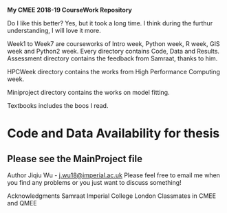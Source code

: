**My CMEE 2018-19 CourseWork Repository**


Do I like this better?
Yes, but it took a long time. I think during the furthur understanding, I will love it more.

Week1 to Week7 are courseworks of Intro week, Python week, R week, GIS week and Python2 week. Every directory contains Code, Data and Results. Assessment directory contains the feedback from Samraat, thanks to him.

HPCWeek directory contains the works from High Performance Computing week.

Miniproject directory contains the works on model fitting.

Textbooks includes the boos I read.

# Code and Data Availability for thesis
## Please see the MainProject file

Author
Jiqiu Wu - j.wu18@imperial.ac.uk
Please feel free to email me when you find any problems or you just want to discuss something!

Acknowledgments
Samraat
Imperial College London
Classmates in CMEE and QMEE

 
